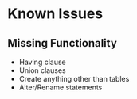 Known Issues
============



## Missing Functionality

 * Having clause
 * Union clauses
 * Create anything other than tables
 * Alter/Rename statements
